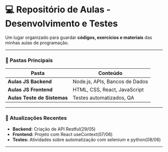 # **💻 Repositório de Aulas - Desenvolvimento e Testes**  

Um lugar organizado para guardar **códigos, exercícios e materiais** das minhas aulas de programação.  

---

### **📂 Pastas Principais**  

| Pasta                  | Conteúdo                          |  
|------------------------|-----------------------------------|  
| **Aulas JS Backend**   | Node.js, APIs, Bancos de Dados    |  
| **Aulas JS Frontend**  | HTML, CSS, React, JavaScript      |  
| **Aulas Teste de Sistemas** | Testes automatizados, QA     |  

---

### **🔄 Atualizações Recentes**  
- **Backend:** Criação de API Restful(29/05)  
- **Frontend:** Projeto com React useContext(07/06)  
- **Testes:** Atividades sobre automatização com selenium e python(08/06)  

---
